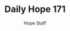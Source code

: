 ---
image: /assets/img/daily-hope-default-artwork.png
title: Daily Hope 171
number: 171
categories:
  - Daily Hope
author: Hope Staff
notes: Daily Hope 171
embed: >-
  EMBED_GOES_HERE
---